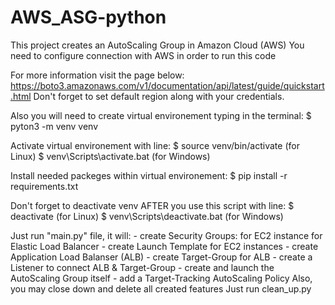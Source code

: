 # AWS_ASG-python
This project creates an AutoScaling Group in Amazon Cloud (AWS)
You need to configure connection with AWS in order to run this code

For more information visit the page below:
  https://boto3.amazonaws.com/v1/documentation/api/latest/guide/quickstart.html
Don't forget to set default region along with your credentials.

Also you will need to create virtual environement typing in the terminal:
  $ pyton3 -m venv venv
  
Activate virtual environement with line:
  $ source venv/bin/activate    (for Linux)
  $ venv\Scripts\activate.bat   (for Windows)
  
Install needed packeges within virtual environement:
  $ pip install -r requirements.txt

Don't forget to deactivate venv AFTER you use this script with line:
  $ deactivate                    (for Linux)
  $ venv\Scripts\deactivate.bat   (for Windows)

Just run "main.py" file, it will:
    - create Security Groups:
        for EC2 instance
        for Elastic Load Balancer
    - create Launch Template for EC2 instances
    - create Application Load Balanser (ALB)
    - create Target-Group for ALB
    - create a Listener to connect ALB & Target-Group
    - create and launch the AutoScaling Group itself
    - add a Target-Tracking AutoScaling Policy
Also, you may close down and delete all created features
  Just run clean_up.py
